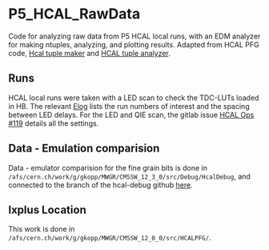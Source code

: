 # P5_HCAL_RawData
Code for analyzing raw data from P5 HCAL local runs, with an EDM analyzer for making ntuples, analyzing, and plotting results. Adapted from HCAL PFG code, [Hcal tuple maker](https://github.com/HCALPFG/HcalTupleMaker) and [HCAL tuple analyzer](https://github.com/HCALPFG/HcalTupleAnalyzerExample).

## Runs
HCAL local runs were taken with a LED scan to check the TDC-LUTs loaded in HB. The relevant [Elog](http://cmsonline.cern.ch/cms-elog/1128105) lists the run numbers of interest and the spacing between LED delays. For the LED and QIE scan, the gitlab issue [HCAL Ops #119](https://gitlab.cern.ch/cmshcal/docs/-/issues/119#note_5280563) details all the settings.  

## Data - Emulation comparision
Data - emulator comparision for the fine grain bits is done in `/afs/cern.ch/work/g/gkopp/MWGR/CMSSW_12_3_0/src/Debug/HcalDebug`, and connected to the branch of the hcal-debug github [here](https://github.com/gk199/cms-hcal-debug/tree/Data-Emu_LEDscan). 

## lxplus Location
This work is done in `/afs/cern.ch/work/g/gkopp/MWGR/CMSSW_12_0_0/src/HCALPFG/`. 
